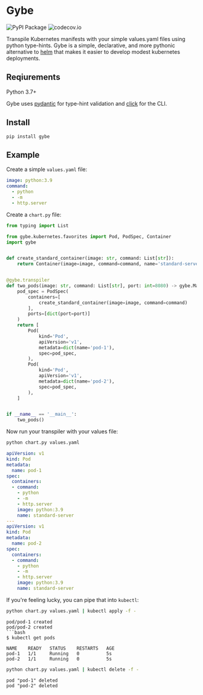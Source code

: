 # Gybe

![PyPI Package](https://img.shields.io/pypi/v/gybe?color=%2334D058&label=PyPI%20Package)
![codecov.io](https://codecov.io/github/petermorrow/gybe/coverage.svg?branch=main)

Transpile Kubernetes manifests with your simple values.yaml files using python type-hints.
Gybe is a simple, declarative, and more pythonic alternative to [helm](https://helm.sh/)
that makes it easier to develop modest kubernetes deployments.

## Reqiurements

Python 3.7+

Gybe uses [pydantic](https://github.com/samuelcolvin/pydantic) for type-hint
validation and [click](https://github.com/pallets/click) for the CLI.

## Install

```
pip install gybe
```

## Example

Create a simple `values.yaml` file:

```yaml
image: python:3.9
command:
  - python
  - -m
  - http.server
```

Create a `chart.py` file:

```python
from typing import List

from gybe.kubernetes.favorites import Pod, PodSpec, Container
import gybe


def create_standard_container(image: str, command: List[str]):
    return Container(image=image, command=command, name='standard-server')


@gybe.transpiler
def two_pods(image: str, command: List[str], port: int=8080) -> gybe.Manifest:
    pod_spec = PodSpec(
        containers=[
            create_standard_container(image=image, command=command)
        ],
        ports=[dict(port=port)]
    )
    return [
        Pod(
            kind='Pod',
            apiVersion='v1',
            metadata=dict(name='pod-1'),
            spec=pod_spec,
        ),
        Pod(
            kind='Pod',
            apiVersion='v1',
            metadata=dict(name='pod-2'),
            spec=pod_spec,
        ),
    ]


if __name__ == '__main__':
    two_pods()
```

Now run your transpiler with your values file:

```bash
python chart.py values.yaml
```

```yaml
apiVersion: v1
kind: Pod
metadata:
  name: pod-1
spec:
  containers:
  - command:
    - python
    - -m
    - http.server
    image: python:3.9
    name: standard-server
---
apiVersion: v1
kind: Pod
metadata:
  name: pod-2
spec:
  containers:
  - command:
    - python
    - -m
    - http.server
    image: python:3.9
    name: standard-server
```

If you're feeling lucky, you can pipe that into `kubectl`:

```bash
python chart.py values.yaml | kubectl apply -f -
```

```
pod/pod-1 created
pod/pod-2 created
```bash
$ kubectl get pods
```

```
NAME    READY   STATUS    RESTARTS   AGE
pod-1   1/1     Running   0          5s
pod-2   1/1     Running   0          5s
```

```bash
python chart.py values.yaml | kubectl delete -f -
```

```
pod "pod-1" deleted
pod "pod-2" deleted
```
